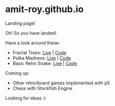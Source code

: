 # amit-roy.github.io

Landing page!

Oh! So you have landed!

Have a look around these:

- Fractal Trees:      [Live](https://amit-roy.github.io/fractal-trees/)   |   [Code](https://github.com/Amit-Roy/fractal-trees)
- Polka Madness:      [Live](https://amit-roy.github.io/polka-madness/)   |   [Code](https://github.com/Amit-Roy/polka-madness)
- Basic Retro Snake:  [Live](https://amit-roy.github.io/snake-old-times/) |   [Code](https://github.com/Amit-Roy/snake-old-times)

Coming up:

- Other retro/board games implemented with p5
- Chess with Stockfish Engine

Looking for ideas :)
